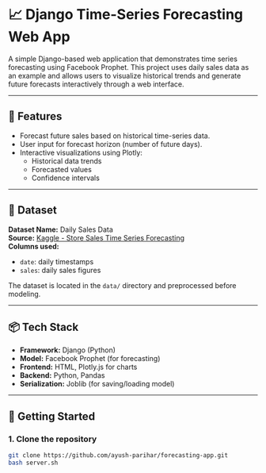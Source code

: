 # 📈 Django Time-Series Forecasting Web App
 
A simple Django-based web application that demonstrates time series forecasting using Facebook Prophet. This project uses daily sales data as an example and allows users to visualize historical trends and generate future forecasts interactively through a web interface.
 
---
 
## 🔧 Features
 
- Forecast future sales based on historical time-series data.
- User input for forecast horizon (number of future days).
- Interactive visualizations using Plotly:
  - Historical data trends
  - Forecasted values
  - Confidence intervals
 
---
 
## 📁 Dataset
 
**Dataset Name:** Daily Sales Data  
**Source:** [Kaggle - Store Sales Time Series Forecasting](https://www.kaggle.com/competitions/store-sales-time-series-forecasting)  
**Columns used:**
- `date`: daily timestamps
- `sales`: daily sales figures
 
The dataset is located in the `data/` directory and preprocessed before modeling.
 
---
 
## 📦 Tech Stack
 
- **Framework:** Django (Python)
- **Model:** Facebook Prophet (for forecasting)
- **Frontend:** HTML, Plotly.js for charts
- **Backend:** Python, Pandas
- **Serialization:** Joblib (for saving/loading model)
 
---
 
## 🚀 Getting Started
 
### 1. Clone the repository
 
```bash
git clone https://github.com/ayush-parihar/forecasting-app.git
bash server.sh
